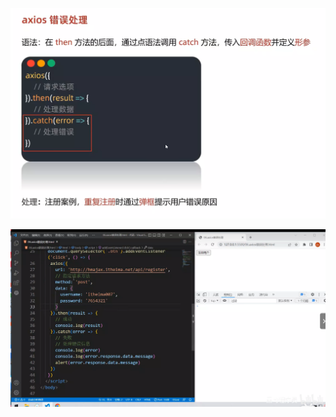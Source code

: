 ![image-20241021231755810](3.错误处理.assets/image-20241021231755810.png)

![image-20241021231718547](3.错误处理.assets/image-20241021231718547.png)




